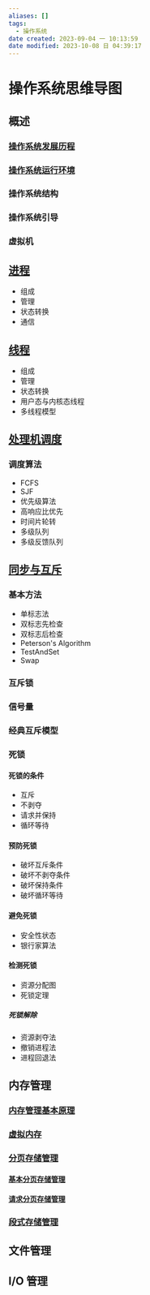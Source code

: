 ```yaml
---
aliases: []
tags:
  - 操作系统
date created: 2023-09-04 一 10:13:59
date modified: 2023-10-08 日 04:39:17
---
```


# 操作系统思维导图

## 概述

### [操作系统发展历程](操作系统发展历程.md)

### [操作系统运行环境](操作系统运行环境.md)

### 操作系统结构

### 操作系统引导

### 虚拟机

## [进程](进程.md)

- 组成
- 管理
- 状态转换
- 通信

## [线程](线程.md)

- 组成
- 管理
- 状态转换
- 用户态与内核态线程
- 多线程模型

## [处理机调度](处理机调度.md)

### 调度算法

- FCFS
- SJF
- 优先级算法
- 高响应比优先
- 时间片轮转
- 多级队列
- 多级反馈队列

## [同步与互斥](同步与互斥.md)

### 基本方法

- 单标志法
- 双标志先检查
- 双标志后检查
- Peterson's Algorithm
- TestAndSet
- Swap

### 互斥锁

### 信号量

### 经典互斥模型

### 死锁

#### 死锁的条件

- 互斥
- 不剥夺
- 请求并保持
- 循环等待

#### 预防死锁

- 破坏互斥条件
- 破坏不剥夺条件
- 破坏保持条件
- 破坏循环等待

#### 避免死锁

- 安全性状态
- 银行家算法

#### 检测死锁

- 资源分配图
- 死锁定理

##### 死锁解除

- 资源剥夺法
- 撤销进程法
- 进程回退法

## 内存管理

### [内存管理基本原理](内存管理基本原理.md)

### [虚拟内存](虚拟内存.md)

### [分页存储管理](分页存储管理.md)

#### [基本分页存储管理](基本分页存储管理.md)

#### [请求分页存储管理](请求分页存储管理.md)

### [段式存储管理](段式存储管理.md)

## 文件管理

## I/O 管理
